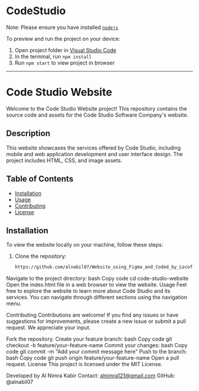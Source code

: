 
  # CodeStudio

  Note: Please ensure you have installed <code><a href="https://nodejs.org/en/download/">nodejs</a></code>

  To preview and run the project on your device:
  1) Open project folder in <a href="https://code.visualstudio.com/download">Visual Studio Code</a>
  2) In the terminal, run `npm install`
  3) Run `npm start` to view project in browser
  
______________________________________________________________________________________________________________
# Code Studio Website

Welcome to the Code Studio Website project! This repository contains the source code and assets for the Code Studio Software Company's website.

## Description

This website showcases the services offered by Code Studio, including mobile and web application development and user interface design. The project includes HTML, CSS, and image assets.

## Table of Contents

- [Installation](#installation)
- [Usage](#usage)
- [Contributing](#contributing)
- [License](#license)

## Installation

To view the website locally on your machine, follow these steps:

1. Clone the repository:
   ```bash
   https://github.com/alnabil07/Website_using_Figma_and_Coded_by_LocofyAl.git
Navigate to the project directory:
bash
Copy code
cd code-studio-website
Open the index.html file in a web browser to view the website.
Usage
Feel free to explore the website to learn more about Code Studio and its services. You can navigate through different sections using the navigation menu.

Contributing
Contributions are welcome! If you find any issues or have suggestions for improvements, please create a new issue or submit a pull request. We appreciate your input.

Fork the repository.
Create your feature branch:
bash
Copy code
git checkout -b feature/your-feature-name
Commit your changes:
bash
Copy code
git commit -m "Add your commit message here"
Push to the branch:
bash
Copy code
git push origin feature/your-feature-name
Open a pull request.
License
This project is licensed under the MIT License.

Developed by Al Nimra Kabir
Contact: alnimra121@gmail.com
GitHub: @alnabil07